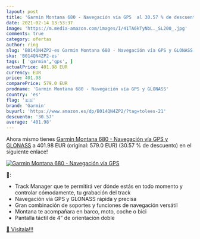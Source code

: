 ```yaml
---
layout: post
title: 'Garmin Montana 680 - Navegación vía GPS  al 30.57 % de descuento'
date: 2021-02-14 13:53:37
image: 'https://m.media-amazon.com/images/I/41TA6kTyNbL._SL200_.jpg'
comments: true
category: ofertas
author: ring
slug: 'B014QN4ZP2-es Garmin Montana 680 - Navegación vía GPS y GLONASS'
sku: 'B014QN4ZP2-es'
tags: [ 'garmin','gps', ]
actualPrice: 401.98 EUR
currency: EUR
price: 401.98
comparePrice: 579.0 EUR
prodname: 'Garmin Montana 680 - Navegación vía GPS y GLONASS'
country: 'es'
flag: '🇪🇸'
brand: 'Garmin'
buyurl: 'https://www.amazon.es/dp/B014QN4ZP2/?tag=tolees-21'
descuento: '30.57'
average: '401.98'
---
```


Ahora mismo tienes [Garmin Montana 680 - Navegación vía GPS y GLONASS](https://www.amazon.es/dp/B014QN4ZP2/?tag=tolees-21) a 401.98 EUR (original: 579.0 EUR) (30.57 %  de descuento) en el siguiente enlace!

[![Garmin Montana 680 - Navegación vía GPS ](https://m.media-amazon.com/images/I/41TA6kTyNbL._SL200_.jpg)](https://www.amazon.es/dp/B014QN4ZP2/?tag=tolees-21)

🔎:

- Track Manager que te permitirá ver dónde estás en todo momento y controlar cómodamente, tu grabación del track
- Navegación vía GPS y GLONASS rápida y precisa
- Gran combinación de soportes y funciones de navegación versátil
- Montana te acompañara en barco, moto, coche o bici
- Pantalla táctil de 4” de orientación doble

[🛒 Visítala!!!](https://www.amazon.es/dp/B014QN4ZP2/?tag=tolees-21)
